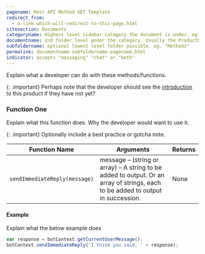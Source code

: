 ```yaml
---
pagename: Rest API Method GET Template
redirect_from:
  - a-link-which-will-redirect-to-this-page.html
sitesection: Documents
categoryname: Highest level sidebar category the document is under. eg. "Conversational AI"
documentname: 2nd folder level under the category. Usually the ProductName. eg. "Templates"
subfoldername: optional lowest level folder possible. eg. "Methods"
permalink: documentname-subfoldername-pagename.html
indicator: accepts "messaging" "chat" or "both"
---
```


Explain what a developer can do with these methods/functions.

{: .important}
Perhaps note that the developer should see the [introduction](introduction-to-this-product.html) to this product if they have not yet?

### Function One

Explain what this function does. Why the developer would want to use it.

{: .important}
Optionally include a best practice or gotcha note.

| Function Name | Arguments | Returns |
| --- | --- | --- |
| `sendImmediateReply(message)` | message – (string or array) – A string to be added to output. Or an array of strings, each to be added to output in succession. | None |

#### Example

Explain what the below example does

```javascript
var response = botContext.getCurrentUserMessage();
botContext.sendImmediateReply('I think you said, ' + response);
```